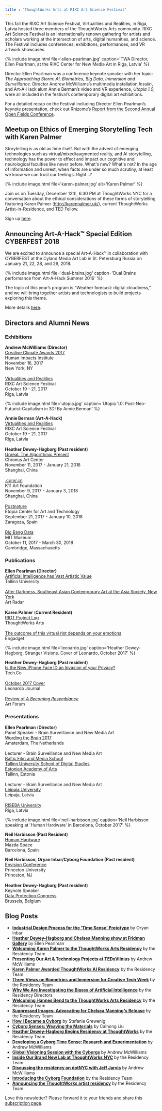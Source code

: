 ```yaml
---
title : "ThoughtWorks Arts at RIXC Art Science Festival"
---
```


<p>This fall the RIXC Art Science Festival, Virtualities and Realities, in Riga, Latvia hosted three members of the ThoughtWorks Arts community. RIXC Art Science Festival is an internationally renown gathering for artists and scholars working at the intersection of arts, digital humanities, and science. The Festival includes conferences, exhibitions, performances, and VR artwork showcases.</p>

{% include image.html file='ellen-pearlman.jpg'
   caption='TWA Director, Ellen Pearlman, at the RIXC Center for New Media Art in Riga, Latvia' %}

<p>Director Ellen Pearlman was a conference keynote speaker with her topic: <em>The Approaching Storm: AI, Biometrics, Big Data, Immersion and Surveillance.</em> Director Andrew McWilliams&rsquo;s multimedia installation <em>Insulin</em>, and Art-A-Hack alum Annie Berman&rsquo;s video and VR experience, <em>Utopia 1.0</em>, were all included in the festival&rsquo;s contemporary digital art exhibitions.</p>

<!--excerpt-ends-->

<p>For a detailed recap on the Festival including Director Ellen Pearlman&rsquo;s keynote presentation, check out Rhizome&rsquo;s <a href="http://rhizome.org/editorial/2017/nov/27/report-from-the-second-annual-open-fields-conference/">Report from the Second Annual Open Fields Conference</a>.</p>

<h2>Meetup on Ethics of Emerging Storytelling Tech with Karen Palmer</h2>

<p>Storytelling is as old as time itself. But with the advent of emerging technologies such as virtual/mixed/augmented reality, and AI storytelling, technology has the power to effect and impact our cognitive and neurological faculties like never before. What&#39;s new? What&#39;s not? In the age of information and unrest, when facts are under so much scrutiny, at least we know we can trust our feelings. Right...?</p>

{% include image.html file='karen-palmer.jpg'
   alt='Karen Palmer' %}

<p>Join us on Tuesday, December 12th, 6:30 PM at ThoughtWorks NYC for a conversation about the ethical considerations of these forms of storytelling featuring Karen Palmer (<a href="http://karenpalmer.uk/">http://karenpalmer.uk/</a>), current ThoughtWorks Artist-in-Residence, and TED Fellow.</p>

<p>Sign up <a href="https://www.meetup.com/Ethical-Tech/events/243577410/">here</a>.</p>

<h2>Announcing Art-A-Hack&trade; Special Edition CYBERFEST 2018</h2>

<p>We are excited to announce a special Art-A-Hack&trade; in collaboration with CYBERFEST at the Cyland Media Art Lab in St. Petersburg Russia on January 21, 22, 28, and 29, 2018.</p>

{% include image.html file='dual-brains.jpg'
   caption='Dual Brains performance from Art-A-Hack Summer 2016' %}

<p>The topic of this year&rsquo;s program is &ldquo;Weather forecast: digital cloudiness,&rdquo; and we will bring together artists and technologists to build projects exploring this theme.</p>

<p>More details <a href="https://artahack.io/winter-2018/call/">here</a>.</p>

<h2>Directors and Alumni News</h2>

<h3>Exhibitions</h3>

<p><strong>Andrew McWilliams (Director)</strong><br />
<a href="https://www.humanimpactsinstitute.org/cca2017">Creative Climate Awards 2017</a><br />
Human Impacts Institute<br />
November 16, 2017<br />
New York, NY<br />
<br />
<a href="http://virtualitiesandrealities.rixc.org/21-2/">Virtualities and Realities</a><br />
RIXC Art Science Festival<br />
October 19 - 21, 2017<br />
Riga, Latvia</p>

{% include image.html file='utopia.jpg'
   caption='Utopia 1.0: Post-Neo-Futurist-Capitalism in 3D! By Annie Berman' %}

<p><strong>Annie Berman (Art-A-Hack)</strong><br />
<a href="http://virtualitiesandrealities.rixc.org/10-2/">Virtualities and Realities</a><br />
RIXC Art Science Festival<br />
October 19 - 21, 2017<br />
Riga, Latvia<br />
<br />
<strong>Heather Dewey-Hagborg (Past resident)</strong><br />
<a href="http://www.chronusartcenter.org/en/unreal/">Unreal. The Algorithmic Present</a><br />
Chronus Art Center<br />
November 11, 2017 - January 21, 2018<br />
Shanghai, China<br />
<br />
<a href="http://www.k11artfoundation.org/en/programme/com-cn-shanghai/">.com/.cn</a><br />
K11 Art Foundation<br />
November 9, 2017 - January 3, 2018<br />
Shanghai, China<br />
<br />
<a href="http://www.fundacionzcc.org/en/news/art-biotechnology-etopia-2338.html">Postnature</a><br />
Etopia Center for Art and Technology<br />
September 21, 2017 - January 10, 2018<br />
Zaragoza, Spain<br />
<br />
<a href="https://mitmuseum.mit.edu/bigbangdata">Big Bang Data</a><br />
MIT Museum<br />
October 11, 2017 - March 30, 2018<br />
Cambridge, Massachusetts</p>

<h3>Publications</h3>

<p><strong>Ellen Pearlman (Director)</strong><br />
<a href="http://media.tlu.ee/artificial-intelligence-has-vast-artistic-value/">Artificial Intelligence has Vast Artistic Value</a><br />
Tallinn University<br />
<br />
<a href="http://artradarjournal.com/2017/11/19/after-darkness-southeast-asian-contemporary-art-at-asia-society-new-york/">After Darkness, Southeast Asian Contemporary Art at the Asia Society, New York</a><br />
Art Radar<br />
<br />
<strong>Karen Palmer</strong> (<strong>Current Resident)</strong><br />
<a href="https://riot.thoughtworksarts.io/">RIOT Project Log</a><br />
ThoughtWorks Arts<br />
<br />
<a href="https://www.engadget.com/2017/10/13/riot-2-interactive-film-karen-palmer-interview/">The outcome of this virtual riot depends on your emotions</a><br />
Engadget</p>

{% include image.html file='leonardo.jpg'
   caption='Heather Dewey-Hagborg, Stranger Visions. Cover of Leonardo, October 2017' %}

<p><strong>Heather Dewey-Hagborg (Past resident)</strong><br />
<a href="https://tech.co/new-iphone-x-face-id-invasion-privacy-2017-10">Is the New iPhone Face ID an Invasion of your Privacy?</a><br />
Tech.Co<br />
<br />
<a href="https://www.leonardo.info/journal-issue/leonardo/50/5">October 2017 Cover</a><br />
Leonardo Journal<br />
<br />
<a href="https://www.artforum.com/inprint/issue=201709&id=71799">Review of <em>A Becoming Resemblance</em></a><br />
Art Forum</p>

<h3>Presentations</h3>

<p><strong>Ellen Pearlman</strong> (<strong>Director)</strong><br />
Panel Speaker - Brain Surveillance and New Media Art<br />
<a href="https://worldingthebrain2017.com/">Wording the Brain 2017</a><br />
Amsterdam, The Netherlands<br />
<br />
Lecturer - Brain Surveillance and New Media Art<br />
<a href="http://www.tlu.ee/bfm/">Baltic Film and Media School</a><br />
<a href="http://www.tlu.ee/en/School-of-Digital-Technologies">Tallinn University School of Digital Studies</a><br />
<a href="https://www.artun.ee/en/home/">Estonian Academy of Arts</a><br />
Tallinn, Estonia<br />
<br />
Lecturer - Brain Surveillance and New Media Art<br />
<a href="https://www.liepu.lv/en/">Leipaja University</a><br />
Leipaja, Latvia<br />
<br />
<a href="http://www.riseba.lv/en">RISEBA University</a><br />
Riga, Latvia</p>

{% include image.html file='neil-harbisson.jpg'
   caption='Neil Harbisson speaking at &#39;Human Hardware&#39; in Barcelona, October 2017' %}

<p><strong>Neil Harbisson (Past Resident)</strong><br />
<a href="https://www.mazda.es/noticias/mazda-rebels/cyborg-neil-harbisson/">Human Hardware </a><br />
Mazda Space<br />
Barcelona, Spain</p>

<p><strong>Neil Harbisson, Oryan Inbar/Cyborg Foundation (Past resident)</strong><br />
<a href="https://envision-conference.com/#about">Envision Conference</a><br />
Princeton University<br />
Princeton, NJ<br />
<br />
<strong>Heather Dewey-Hagborg (Past resident)</strong><br />
Keynote Speaker<br />
<a href="https://iapp.org/conference/iapp-europe-data-protection-congress/">Data Protection Congress</a><br />
Brussels, Belgium</p>

<h2>Blog Posts</h2>

<ul>
	<li><a href="https://thoughtworksarts.io/blog/industrial-design-time-sense-prototype/"><strong>Industrial Design Process for the &lsquo;Time Sense&rsquo; Prototype</strong></a> by Oryan Inbar</li>
	<li><a href="https://thoughtworksarts.io/blog/heather-chelsea-show-fridman/"><strong>Heather Dewey-Hagborg and Chelsea Manning show at Fridman Gallery</strong></a> by Ellen Pearlman</li>
	<li><a href="https://thoughtworksarts.io/blog/welcoming-karen-palmer/"><strong>Welcoming Karen Palmer to the ThoughtWorks Arts Residency</strong></a> by the Residency Team</li>
	<li><a href="https://thoughtworksarts.io/blog/presenting-our-work-tedx/"><strong>Presenting Our Art &amp; Technology Projects at TEDxVilnius</strong></a> by Andrew McWilliams</li>
	<li><a href="https://thoughtworksarts.io/blog/karen-palmer-ai-residency/"><strong>Karen Palmer Awarded ThoughtWorks AI Residency</strong></a> by the Residency Team</li>
	<li><a href="https://thoughtworksarts.io/blog/three-views-biometrics-immersion/"><strong>Three Views on Biometrics and Immersion for Creative Tech Week</strong></a> by the Residency Team</li>
	<li><a href="https://thoughtworksarts.io/blog/why-we-are-investigating-biases-artificial-intelligence/"><strong>Why We Are Investigating the Biases of Artificial Intelligence</strong></a> by the Residency Directors</li>
	<li><a href="https://thoughtworksarts.io/blog/welcoming-hannes-bend/"><strong>Welcoming Hannes Bend to the ThoughtWorks Arts Residency</strong></a> by the Residency Team</li>
	<li><a href="https://thoughtworksarts.io/blog/suppressed-images-picturing-chelsea-manning/"><strong>Suppressed Images: Advocating for Chelsea Manning&#39;s Release</strong></a> by the Residency Team</li>
	<li><a href="https://thoughtworksarts.io/blog/how-i-became-a-cyborg/"><strong>How I Became a Cyborg</strong></a> by Stefanie Grewenig</li>
	<li><a href="https://thoughtworksarts.io/blog/cyborg-senses-weaving-materials/"><strong>Cyborg Senses: Weaving the Materials</strong></a> by Caihong Liu</li>
	<li><a href="https://thoughtworksarts.io/blog/introducing-heather-dewey-hagborg/"><strong>Heather Dewey-Hagborg Begins Residency at ThoughtWorks</strong></a> by the Residency Team</li>
	<li><a href="https://thoughtworksarts.io/blog/team-gets-started-on-research/"><strong>Developing a Cyborg Time Sense: Research and Experimentation</strong></a> by Andrew McWilliams</li>
	<li><a href="https://thoughtworksarts.io/blog/visioning-session-with-the-cyborgs/"><strong>Global Visioning Session with the Cyborgs</strong></a> by Andrew McWilliams</li>
	<li><a href="https://thoughtworksarts.io/blog/inside-our-brand-new-hack-lab/"><strong>Inside Our Brand New Lab at ThoughtWorks NYC</strong></a> by the Residency Team</li>
	<li><a href="https://thoughtworksarts.io/blog/appearance-on-dotnyc/"><strong>Discussing the residency on dotNYC with Jeff Jarvis</strong></a> by Andrew McWilliams</li>
	<li><a href="https://thoughtworksarts.io/blog/introducing-cyborg-foundation/"><strong>Introducing the Cyborg Foundation</strong></a> by the Residency Team</li>
	<li><a href="https://thoughtworksarts.io/blog/announcing-the-program/"><strong>Announcing the ThoughtWorks artist residency</strong></a> by the Residency Team</li>
</ul>

<p>Love this newsletter? Please forward it to your friends and share this <a href="https://thoughtworksarts.io/newsletters/">subscription page</a>.</p>